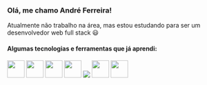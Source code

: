 ### Olá, me chamo André Ferreira!

Atualmente não trabalho na área, mas estou estudando para ser um desenvolvedor web full stack :smiley:

#### Algumas tecnologias e ferramentas que já aprendi:
<div>
  <img src="https://cdn.jsdelivr.net/gh/devicons/devicon/icons/html5/html5-original-wordmark.svg" width=40px heigth=40px />
  <img src="https://cdn.jsdelivr.net/gh/devicons/devicon/icons/css3/css3-original-wordmark.svg" width=40px heigth=40px />
  <img src="https://cdn.jsdelivr.net/gh/devicons/devicon/icons/javascript/javascript-original.svg" width=40px heigth=40px />
  <img src="https://cdn.jsdelivr.net/gh/devicons/devicon/icons/react/react-original.svg" width=40px heigth=40px />
  <img src="https://cdn.jsdelivr.net/gh/devicons/devicon/icons/redux/redux-original.svg" />
  <img src="https://cdn.jsdelivr.net/gh/devicons/devicon/icons/git/git-original-wordmark.svg" width=40px heigth=40px />
  <img src="https://cdn.jsdelivr.net/gh/devicons/devicon/icons/figma/figma-original.svg" width=40px heigth=40px />
 </div>
